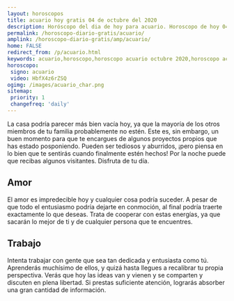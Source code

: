 ```yaml
---
layout: horoscopos
title: acuario hoy gratis 04 de octubre del 2020 
description: Horóscopo del dia de hoy para acuario. Horoscopo de hoy 04 de octubre del 2020. Las predicciones de amor, trabajo, vida personal gratis.
permalink: /horoscopo-diario-gratis/acuario/
amplink: /horoscopo-diario-gratis/amp/acuario/
home: FALSE
redirect_from: /p/acuario.html
keywords: acuario,horoscopo,horoscopo acuario octubre 2020,horoscopo acuario hoy,tarot acuario octubre 2020,horoscopo acuario,tarot acuario hoy,horoscopo de hoy,horoscopo diario,tarot del amor,horoscopo de hoy acuario,horoscopo diario del tarot, Horoscopo de hoy acuario 04 de octubre del 2020,horóscopo del día,signos zodiacales 2020, el horoscopo de hoy
horoscopo:
 signo: acuario
 video: HbfX4z6rZSQ
ogimg: /images/acuario_char.png
sitemap:
 priority: 1
 changefreq: 'daily'
---
```



La casa podría parecer más bien vacía hoy, ya que la mayoría de los otros miembros de tu familia probablemente no estén. Este es, sin embargo, un buen momento para que te encargues de algunos proyectos propios que has estado posponiendo. Pueden ser tediosos y aburridos, ¡pero piensa en lo bien que te sentirás cuando finalmente estén hechos! Por la noche puede que recibas algunos visitantes. Disfruta de tu día.

## Amor

El amor es impredecible hoy y cualquier cosa podría suceder. A pesar de que todo el entusiasmo podría dejarte en conmoción, al final podría traerte exactamente lo que deseas. Trata de cooperar con estas energías, ya que sacarán lo mejor de ti y de cualquier persona que te encuentres.

## Trabajo

Intenta trabajar con gente que sea tan dedicada y entusiasta como tú. Aprenderás muchísimo de ellos, y quizá hasta llegues a recalibrar tu propia perspectiva. Verás que hoy las ideas van y vienen y se comparten y discuten en plena libertad. Si prestas suficiente atención, lograrás absorber una gran cantidad de información.
